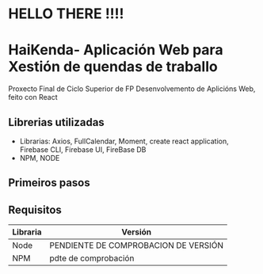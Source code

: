 # HELLO THERE !!!!

# HaiKenda- Aplicación Web para Xestión de quendas de traballo

Proxecto Final de Ciclo Superior de FP Desenvolvemento de Aplicións Web, feito con React


## Librerias utilizadas

- Librarias:
  Axios, FullCalendar, Moment, create react application, Firebase CLI, Firebase UI, FireBase DB
 - NPM, NODE
  
## Primeiros pasos



## Requisitos 
| Libraria | Versión |
| ------------- | ------------- |
| Node  | PENDIENTE DE COMPROBACION DE VERSIÓN  |
| NPM  |pdte de comprobación  |
